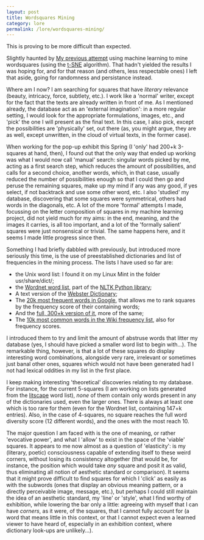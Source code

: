 ```yaml
---
layout: post
title: Wordsquares Mining
category: lore
permalink: /lore/wordsquares-mining/ 
---
```


This is proving to be more difficult than expected.

Slightly haunted by [My previous attempt](https://github.com/jchwenger/wordsquaresai) using machine learning to mine wordsquares (using the [t-SNE](https://distill.pub/2016/misread-tsne/) algorithm). That hadn't yielded the results I was hoping for, and for that reason (and others, less respectable ones) I left that aside, going for randomness and persistance instead.

Where am I now? I am searching for squares that have *literary* relevance (beauty, intricacy, force, subtlety, etc.). I work like a 'normal' writer, except for the fact that the texts are already written in front of me. As I mentioned already, the database act as an 'external imagination': in a more regular setting, I would look for the appropriate formulations, images, etc., and 'pick' the one I will present as the final text. In this case, I also pick, except the possibilities are 'physically' set, out there (as, you might argue, they are as well, except unwritten, in the cloud of virtual texts, in the former case).
 
When working for the pop-up exhibit this Spring (I 'only' had 200+k 3-squares at hand, then), I found out that the only way that ended up working was what I would now call 'manual' search: singular words picked by me, acting as a first search step, which reduces the amount of possibilities, and calls for a second choice, another words, which, in that case, usually reduced the number of possibilities enough so that I could then go and peruse the remaining squares, make up my mind if any was any good, if yes select, if not backtrack and use some other word, etc. I also 'studied' my database, discovering that some squares were symmetrical, others had words in the diagonals, etc. A lot of the more 'formal' attempts I made, focussing on the letter composition of squares in my machine learning project, did not yield much for my aims: in the end, meaning, and the images it carries, is all too important, and a lot of the 'formally salient' squares were just nonsensical or trivial. The same happens here, and it seems I made little progress since then.

Something I had briefly dabbled with previously, but introduced more seriously this time, is the use of preestablished dictionaries and list of frequencies in the mining process. The lists I have used so far are:  
- the Unix word list: I found it on my Linux Mint in the folder usr/share/dict/;
- the [Wordnet word list](https://stackoverflow.com/questions/34083039/nltk-wordnet-list-of-long-words#34086215), part of the [NLTK Python library](http://www.nltk.org/);
- A text version of the [Webster Dictionary](https://github.com/adambom/dictionary);
- The [20k most frequent words in Google](https://github.com/first20hours/google-10000-english), that allows me to rank squares by the frequency score of their containing words;  
- And the [full, 300+k version of it](http://norvig.com/ngrams/count_1w.txt), more of the same;
- The [10k most common words in the Wiki frequency list](https://en.wiktionary.org/wiki/Wiktionary:Frequency_lists/PG/2006/04/1-10000), also for frequency scores.

I introduced them to try and limit the amount of abstruse words that litter my database (yes, I should have picked a smaller word list to begin with...). The remarkable thing, however, is that a lot of these squares do display interesting word combinations, alongside very rare, irrelevant or sometimes just banal other ones, squares which would not have been generated had I not had lexical oddities in my list in the first place.

I keep making interesting 'theoretical' discoveries relating to my database. For instance, for the current 5-squares (I am working on lists generated from the [litscape](https://www.litscape.com/) word list), *none* of them contain only words present in any of the dictionaries used, even the larger ones. There is always at least one which is too rare for them (even for the Wordnet list, containing 147+k entries).  Also, in the case of 4-squares, no square reaches the full word diversity score (12 different words), and the ones with the most reach 10. 


The major question I am faced with is the one of meaning, or rather 'evocative power', and what I 'allow' to exist in the space of the 'viable' squares. It appears to me now almost as a question of 'elasticity': is my (literary, poetic) consciousness capable of extending itself to these weird corners, without losing its consistency altogether (that would be, for instance, the position which would take *any* square and posit it as valid, thus eliminating all notion of aesthetic standard or comparison). It seems that it might prove difficult to find squares for which I 'click' as easily as with the subwords (ones that display an obvious meaning pattern, or a directly perceivable image, message, etc.), but perhaps I could still maintain the idea of an aesthetic standard, my 'line' or 'style', what I find worthy of exhibition, while lowering the bar only a little: agreeing with myself that I can have *corners*, as it were, of the squares, that I cannot fully account for (a word that means little in this context, or that I cannot expect even a learned viewer to have heard of, especially in an exhibition context, where dictionary look-ups are unlikely...).  
